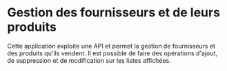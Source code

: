 # Gestion des fournisseurs et de leurs produits
Cette application exploite une API et permet la gestion de fournisseurs et des produits qu'ils vendent.
Il est possible de faire des opérations d'ajout, de suppression et de modification sur les listes affichées.
